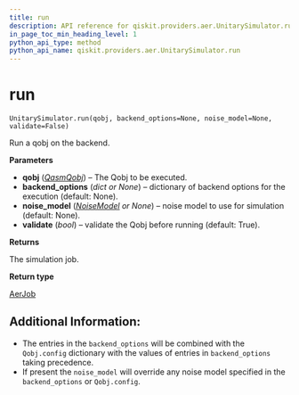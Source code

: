 ```yaml
---
title: run
description: API reference for qiskit.providers.aer.UnitarySimulator.run
in_page_toc_min_heading_level: 1
python_api_type: method
python_api_name: qiskit.providers.aer.UnitarySimulator.run
---
```


# run

<span id="qiskit.providers.aer.UnitarySimulator.run" />

`UnitarySimulator.run(qobj, backend_options=None, noise_model=None, validate=False)`

Run a qobj on the backend.

**Parameters**

*   **qobj** ([*QasmQobj*](qiskit.qobj.QasmQobj "qiskit.qobj.QasmQobj")) – The Qobj to be executed.
*   **backend\_options** (*dict or None*) – dictionary of backend options for the execution (default: None).
*   **noise\_model** ([*NoiseModel*](qiskit.providers.aer.noise.NoiseModel "qiskit.providers.aer.noise.NoiseModel") *or None*) – noise model to use for simulation (default: None).
*   **validate** (*bool*) – validate the Qobj before running (default: True).

**Returns**

The simulation job.

**Return type**

[AerJob](qiskit.providers.aer.AerJob "qiskit.providers.aer.AerJob")

## Additional Information:

*   The entries in the `backend_options` will be combined with the `Qobj.config` dictionary with the values of entries in `backend_options` taking precedence.
*   If present the `noise_model` will override any noise model specified in the `backend_options` or `Qobj.config`.

